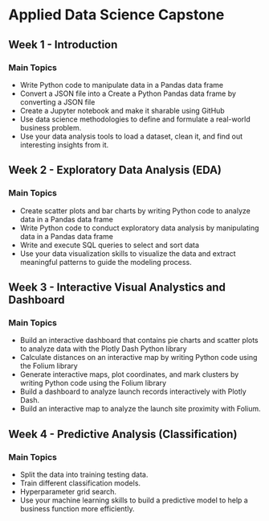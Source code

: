 # Applied Data Science Capstone
## Week 1 - Introduction
### Main Topics
* Write Python code to manipulate data in a Pandas data frame
* Convert a JSON file into a Create a Python Pandas data frame by converting a JSON file
* Create a Jupyter notebook and make it sharable using GitHub
* Use data science methodologies to define and formulate a real-world business problem.
* Use your data analysis tools to load a dataset, clean it, and find out interesting insights from it.


## Week 2 - Exploratory Data Analysis (EDA)
### Main Topics
* Create scatter plots and bar charts by writing Python code to analyze data in a Pandas data frame
* Write Python code to conduct exploratory data analysis by manipulating data in a Pandas data frame
* Write and execute SQL queries to select and sort data
* Use your data visualization skills to visualize the data and extract meaningful patterns to guide the modeling process.

## Week 3 - Interactive Visual Analystics and Dashboard
### Main Topics
* Build an interactive dashboard that contains pie charts and scatter plots to analyze data with the Plotly Dash Python library
* Calculate distances on an interactive map by writing Python code using the Folium library
* Generate interactive maps, plot coordinates, and mark clusters by writing Python code using the Folium library
* Build a dashboard to analyze launch records interactively with Plotly Dash.
* Build an interactive map to analyze the launch site proximity with Folium.


## Week 4 - Predictive Analysis (Classification)
### Main Topics
* Split the data into training testing data.
* Train different classification models.
* Hyperparameter grid search.
* Use your machine learning skills to build a predictive model to help a business function more efficiently.
